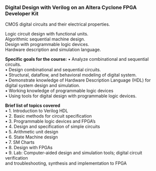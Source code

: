 ### Digital Design with Verilog on an Altera Cyclone FPGA Developer Kit


CMOS digital circuits and their electrical properties.     

Logic circuit design with functional units.   
Algorithmic sequential machine design.   
Design with programmable logic devices.  
Hardware description and simulation language.  

**Specific goals for the course:**
• Analyze combinational and sequential circuits.  
• Design combinational and sequential circuits.  
• Structural, dataflow, and behavioral modeling of digital system.  
• Demonstrate knowledge of Hardware Description Language (HDL) for digital system design and simulation.  
• Working knowledge of programmable logic devices  
• Using tools for digital design with programmable logic devices.  



**Brief list of topics covered**  
• 1. Introduction to Verilog HDL  
• 2. Basic methods for circuit specification  
• 3. Programmable logic devices and FPGA’s  
• 4. Design and specification of simple circuits  
• 5. Arithmetic unit design  
• 6. State Machine design  
• 7. SM Charts  
• 8. Design with FPGAs  
• 9. Lab: Computer-aided design and simulation tools; digital circuit verification  
and troubleshooting, synthesis and implementation to FPGA  